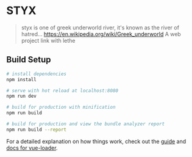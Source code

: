 # STYX

> styx is one of greek underworld river, it's known as the river of hatred...
> https://en.wikipedia.org/wiki/Greek_underworld
> A web project link with lethe

## Build Setup

``` bash
# install dependencies
npm install

# serve with hot reload at localhost:8080
npm run dev

# build for production with minification
npm run build

# build for production and view the bundle analyzer report
npm run build --report
```

For a detailed explanation on how things work, check out the [guide](http://vuejs-templates.github.io/webpack/) and [docs for vue-loader](http://vuejs.github.io/vue-loader).
